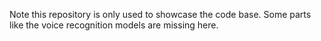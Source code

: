 Note this repository is only used to showcase the code base. Some parts like the voice recognition models are missing here.
